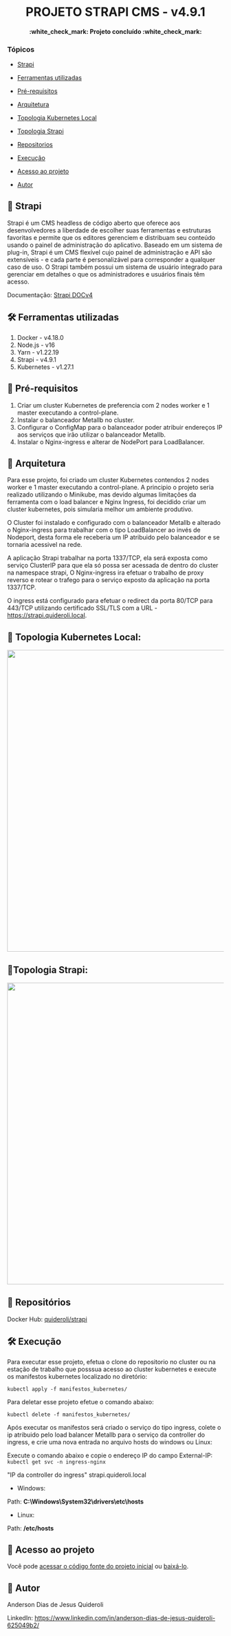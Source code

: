 <h1 align="center"> PROJETO STRAPI CMS - v4.9.1 </h1>
<h4 align="center"> 
    :white_check_mark:  Projeto concluído  :white_check_mark:
</h4>

### Tópicos 

- [Strapi](#strapi)

- [Ferramentas utilizadas](#ferramentas-utilizadas)

- [Pré-requisitos](#pré-requisitos)

- [Arquitetura](#arquitetura)

- [Topologia Kubernetes Local](#topologia-kubernetes-local)

- [Topologia Strapi](#topologia-strapi)

- [Repositorios](#repositórios)

- [Execução](#execução)

- [Acesso ao projeto](#acesso-ao-projeto)
 
- [Autor](#autor)


## 💽 Strapi

Strapi é um CMS headless de código aberto que oferece aos desenvolvedores a liberdade de escolher suas ferramentas e estruturas favoritas e permite que os editores gerenciem e distribuam seu conteúdo usando o painel de administração do aplicativo. Baseado em um sistema de plug-in, Strapi é um CMS flexível cujo painel de administração e API são extensíveis - e cada parte é personalizável para corresponder a qualquer caso de uso. O Strapi também possui um sistema de usuário integrado para gerenciar em detalhes o que os administradores e usuários finais têm acesso.

Documentação: [Strapi DOCv4](https://docs.strapi.io/dev-docs/intro)

## 🛠 Ferramentas utilizadas

1. Docker - v4.18.0
2. Node.js - v16
3. Yarn - v1.22.19
4. Strapi - v4.9.1
5. Kubernetes - v1.27.1

## 🧩 Pré-requisitos

1. Criar um cluster Kubernetes de preferencia com 2 nodes worker e 1 master executando a control-plane.
2. Instalar o balanceador Metallb no cluster.
3. Configurar o ConfigMap para o balanceador poder atribuir endereços IP aos serviços que irão utilizar o balanceador Metallb.
4. Instalar o Nginx-ingress e alterar de NodePort para LoadBalancer.

## 📏 Arquitetura

Para esse projeto, foi criado um cluster Kubernetes contendos 2 nodes worker e 1 master executando a control-plane.
A principio o projeto seria realizado utilizando o Minikube, mas devido algumas limitações da ferramenta com o load balancer e Nginx Ingress, foi decidido criar um cluster kubernetes, pois simularia melhor um ambiente produtivo.

O Cluster foi instalado e configurado com o balanceador Metallb e alterado o Nginx-ingress para trabalhar com o tipo LoadBalancer ao invés de Nodeport, desta forma ele receberia um IP atribuido pelo balanceador e se tornaria acessivel na rede.

A aplicação Strapi trabalhar na porta 1337/TCP, ela será exposta como serviço ClusterIP para que ela só possa ser acessada de dentro do cluster na namespace strapi, O Nginx-ingress ira efetuar o trabalho de proxy reverso e rotear o trafego para o serviço exposto da aplicação na porta 1337/TCP.

O ingress está configurado para efetuar o redirect da porta 80/TCP para 443/TCP utilizando certificado SSL/TLS com a URL - https://strapi.quideroli.local.

## 📐 Topologia Kubernetes Local:

<div allign="center">
<img src="https://user-images.githubusercontent.com/127318593/233867632-e272b9b5-f885-4989-9eef-139c86040e59.JPG" width="700px" />
</div>

## 📐Topologia Strapi:

<div allign="center">
<img src="https://user-images.githubusercontent.com/127318593/233867656-dcc74cc7-6dd0-4b4e-83a2-ddb35dae34be.JPG" width="700px" />
</div>

## 📁 Repositórios

Docker Hub: [quideroli/strapi](https://hub.docker.com/r/quideroli/strapi)

## 🛠️ Execução

Para executar esse projeto, efetua o clone do repositorio no cluster ou na estação de trabalho que posssua acesso ao cluster kubernetes e execute os manifestos kubernetes localizado no diretório:

`kubectl apply -f manifestos_kubernetes/`
 
Para deletar esse projeto efetue o comando abaixo:

`kubectl delete -f manifestos_kubernetes/`

Após executar os manifestos será criado o serviço do tipo ingress, colete o ip atribuido pelo load balancer Metallb para o serviço da controller do ingress, e crie uma nova entrada no arquivo hosts do windows ou Linux:

Execute o comando abaixo e copie o endereço IP do campo External-IP:
`kubectl get svc -n ingress-nginx`

"IP da controller do ingress" strapi.quideroli.local

- Windows:

Path: **C:\Windows\System32\drivers\etc\hosts**

- Linux:

Path: **/etc/hosts**

## 📁 Acesso ao projeto

Você pode [acessar o código fonte do projeto inicial](https://github.com/strapi/strapi) ou [baixá-lo](https://github.com/strapi/strapi/archive/refs/heads/main.zip).

## 👦 Autor
Anderson Dias de Jesus Quideroli

LinkedIn: https://www.linkedin.com/in/anderson-dias-de-jesus-quideroli-625049b2/

